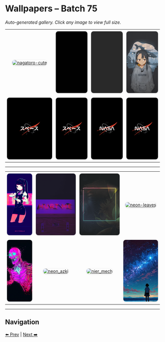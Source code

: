 # Wallpapers – Batch 75

_Auto-generated gallery. Click any image to view full size._

<table style="border-collapse:collapse; width:100%;">
  <tr>
    <td style="padding:6px; vertical-align:middle; text-align:center;"><a href="https://raw.githubusercontent.com/rubiin/wallpapers/master/wallpapers/nagatoro-cute.jpg"><img src="https://raw.githubusercontent.com/rubiin/wallpapers/master/wallpapers/nagatoro-cute.jpg" alt="nagatoro-cute" loading="lazy" style="width:300px; height:200px; object-fit:cover; border-radius:8px; box-shadow:0 1px 4px rgba(0,0,0,0.15);"></a></td>
    <td style="padding:6px; vertical-align:middle; text-align:center;"><a href="https://raw.githubusercontent.com/rubiin/wallpapers/master/wallpapers/nagatoro-monochrome-black.jpg"><img src="https://raw.githubusercontent.com/rubiin/wallpapers/master/wallpapers/nagatoro-monochrome-black.jpg" alt="nagatoro-monochrome-black" loading="lazy" style="width:300px; height:200px; object-fit:cover; border-radius:8px; box-shadow:0 1px 4px rgba(0,0,0,0.15);"></a></td>
    <td style="padding:6px; vertical-align:middle; text-align:center;"><a href="https://raw.githubusercontent.com/rubiin/wallpapers/master/wallpapers/nagatoro-monochrome-gray.png"><img src="https://raw.githubusercontent.com/rubiin/wallpapers/master/wallpapers/nagatoro-monochrome-gray.png" alt="nagatoro-monochrome-gray" loading="lazy" style="width:300px; height:200px; object-fit:cover; border-radius:8px; box-shadow:0 1px 4px rgba(0,0,0,0.15);"></a></td>
    <td style="padding:6px; vertical-align:middle; text-align:center;"><a href="https://raw.githubusercontent.com/rubiin/wallpapers/master/wallpapers/nagatoro.png"><img src="https://raw.githubusercontent.com/rubiin/wallpapers/master/wallpapers/nagatoro.png" alt="nagatoro" loading="lazy" style="width:300px; height:200px; object-fit:cover; border-radius:8px; box-shadow:0 1px 4px rgba(0,0,0,0.15);"></a></td>
  </tr>
  <tr>
    <td style="padding:6px; vertical-align:middle; text-align:center;"><a href="https://raw.githubusercontent.com/rubiin/wallpapers/master/wallpapers/nasa-jap.png"><img src="https://raw.githubusercontent.com/rubiin/wallpapers/master/wallpapers/nasa-jap.png" alt="nasa-jap" loading="lazy" style="width:300px; height:200px; object-fit:cover; border-radius:8px; box-shadow:0 1px 4px rgba(0,0,0,0.15);"></a></td>
    <td style="padding:6px; vertical-align:middle; text-align:center;"><a href="https://raw.githubusercontent.com/rubiin/wallpapers/master/wallpapers/nasa-jap.resized.png"><img src="https://raw.githubusercontent.com/rubiin/wallpapers/master/wallpapers/nasa-jap.resized.png" alt="nasa-jap.resized" loading="lazy" style="width:300px; height:200px; object-fit:cover; border-radius:8px; box-shadow:0 1px 4px rgba(0,0,0,0.15);"></a></td>
    <td style="padding:6px; vertical-align:middle; text-align:center;"><a href="https://raw.githubusercontent.com/rubiin/wallpapers/master/wallpapers/nasa.png"><img src="https://raw.githubusercontent.com/rubiin/wallpapers/master/wallpapers/nasa.png" alt="nasa" loading="lazy" style="width:300px; height:200px; object-fit:cover; border-radius:8px; box-shadow:0 1px 4px rgba(0,0,0,0.15);"></a></td>
    <td style="padding:6px; vertical-align:middle; text-align:center;"><a href="https://raw.githubusercontent.com/rubiin/wallpapers/master/wallpapers/nasa.resized.png"><img src="https://raw.githubusercontent.com/rubiin/wallpapers/master/wallpapers/nasa.resized.png" alt="nasa.resized" loading="lazy" style="width:300px; height:200px; object-fit:cover; border-radius:8px; box-shadow:0 1px 4px rgba(0,0,0,0.15);"></a></td>
  </tr>
</table>

<hr/>

<table style="border-collapse:collapse; width:100%;">
  <tr>
    <td style="padding:6px; vertical-align:middle; text-align:center;"><a href="https://raw.githubusercontent.com/rubiin/wallpapers/master/wallpapers/neon-girl.png"><img src="https://raw.githubusercontent.com/rubiin/wallpapers/master/wallpapers/neon-girl.png" alt="neon-girl" loading="lazy" style="width:300px; height:200px; object-fit:cover; border-radius:8px; box-shadow:0 1px 4px rgba(0,0,0,0.15);"></a></td>
    <td style="padding:6px; vertical-align:middle; text-align:center;"><a href="https://raw.githubusercontent.com/rubiin/wallpapers/master/wallpapers/neon-hurt.jpg"><img src="https://raw.githubusercontent.com/rubiin/wallpapers/master/wallpapers/neon-hurt.jpg" alt="neon-hurt" loading="lazy" style="width:300px; height:200px; object-fit:cover; border-radius:8px; box-shadow:0 1px 4px rgba(0,0,0,0.15);"></a></td>
    <td style="padding:6px; vertical-align:middle; text-align:center;"><a href="https://raw.githubusercontent.com/rubiin/wallpapers/master/wallpapers/neon-leaves-gruv.png"><img src="https://raw.githubusercontent.com/rubiin/wallpapers/master/wallpapers/neon-leaves-gruv.png" alt="neon-leaves-gruv" loading="lazy" style="width:300px; height:200px; object-fit:cover; border-radius:8px; box-shadow:0 1px 4px rgba(0,0,0,0.15);"></a></td>
    <td style="padding:6px; vertical-align:middle; text-align:center;"><a href="https://raw.githubusercontent.com/rubiin/wallpapers/master/wallpapers/neon-leaves.png"><img src="https://raw.githubusercontent.com/rubiin/wallpapers/master/wallpapers/neon-leaves.png" alt="neon-leaves" loading="lazy" style="width:300px; height:200px; object-fit:cover; border-radius:8px; box-shadow:0 1px 4px rgba(0,0,0,0.15);"></a></td>
  </tr>
  <tr>
    <td style="padding:6px; vertical-align:middle; text-align:center;"><a href="https://raw.githubusercontent.com/rubiin/wallpapers/master/wallpapers/neon-skeleton.webp"><img src="https://raw.githubusercontent.com/rubiin/wallpapers/master/wallpapers/neon-skeleton.webp" alt="neon-skeleton" loading="lazy" style="width:300px; height:200px; object-fit:cover; border-radius:8px; box-shadow:0 1px 4px rgba(0,0,0,0.15);"></a></td>
    <td style="padding:6px; vertical-align:middle; text-align:center;"><a href="https://raw.githubusercontent.com/rubiin/wallpapers/master/wallpapers/neon_azki.jpeg"><img src="https://raw.githubusercontent.com/rubiin/wallpapers/master/wallpapers/neon_azki.jpeg" alt="neon_azki" loading="lazy" style="width:300px; height:200px; object-fit:cover; border-radius:8px; box-shadow:0 1px 4px rgba(0,0,0,0.15);"></a></td>
    <td style="padding:6px; vertical-align:middle; text-align:center;"><a href="https://raw.githubusercontent.com/rubiin/wallpapers/master/wallpapers/nier_mech.png"><img src="https://raw.githubusercontent.com/rubiin/wallpapers/master/wallpapers/nier_mech.png" alt="nier_mech" loading="lazy" style="width:300px; height:200px; object-fit:cover; border-radius:8px; box-shadow:0 1px 4px rgba(0,0,0,0.15);"></a></td>
    <td style="padding:6px; vertical-align:middle; text-align:center;"><a href="https://raw.githubusercontent.com/rubiin/wallpapers/master/wallpapers/night-sky-stars-alone-anime-girl-milky-way-scenery-hd-wallpaper-uhdpaper.com-562%405%40e.jpg"><img src="https://raw.githubusercontent.com/rubiin/wallpapers/master/wallpapers/night-sky-stars-alone-anime-girl-milky-way-scenery-hd-wallpaper-uhdpaper.com-562%405%40e.jpg" alt="night-sky-stars-alone-anime-girl-milky-way-scenery-hd-wallpaper-uhdpaper.com-562@5@e" loading="lazy" style="width:300px; height:200px; object-fit:cover; border-radius:8px; box-shadow:0 1px 4px rgba(0,0,0,0.15);"></a></td>
  </tr>
</table>

<hr/>

## Navigation

[⬅️ Prev](index_74.md) | [Next ➡️](index_76.md)
